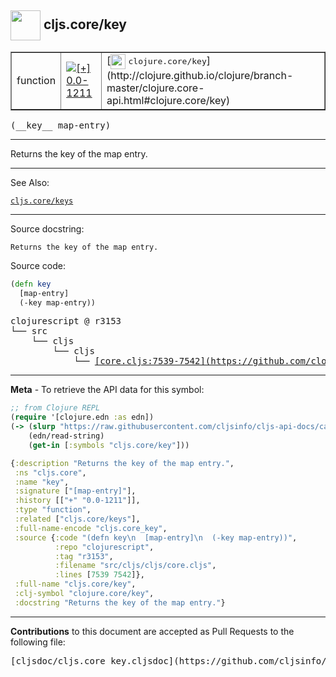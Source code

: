 ## <img width="48px" valign="middle" src="http://i.imgur.com/Hi20huC.png"> cljs.core/key

 <table border="1">
<tr>

<td>function</td>
<td><a href="https://github.com/cljsinfo/cljs-api-docs/tree/0.0-1211"><img valign="middle" alt="[+] 0.0-1211" src="https://img.shields.io/badge/+-0.0--1211-lightgrey.svg"></a> </td>
<td>
[<img height="24px" valign="middle" src="http://i.imgur.com/1GjPKvB.png"> <samp>clojure.core/key</samp>](http://clojure.github.io/clojure/branch-master/clojure.core-api.html#clojure.core/key)
</td>
</tr>
</table>

 <samp>
(__key__ map-entry)<br>
</samp>

---

Returns the key of the map entry.

---


See Also:

[`cljs.core/keys`](cljs.core_keys.md)<br>

---

Source docstring:

```
Returns the key of the map entry.
```

Source code:

```clj
(defn key
  [map-entry]
  (-key map-entry))
```

 <pre>
clojurescript @ r3153
└── src
    └── cljs
        └── cljs
            └── <ins>[core.cljs:7539-7542](https://github.com/clojure/clojurescript/blob/r3153/src/cljs/cljs/core.cljs#L7539-L7542)</ins>
</pre>


---

__Meta__ - To retrieve the API data for this symbol:

```clj
;; from Clojure REPL
(require '[clojure.edn :as edn])
(-> (slurp "https://raw.githubusercontent.com/cljsinfo/cljs-api-docs/catalog/cljs-api.edn")
    (edn/read-string)
    (get-in [:symbols "cljs.core/key"]))
```

```clj
{:description "Returns the key of the map entry.",
 :ns "cljs.core",
 :name "key",
 :signature ["[map-entry]"],
 :history [["+" "0.0-1211"]],
 :type "function",
 :related ["cljs.core/keys"],
 :full-name-encode "cljs.core_key",
 :source {:code "(defn key\n  [map-entry]\n  (-key map-entry))",
          :repo "clojurescript",
          :tag "r3153",
          :filename "src/cljs/cljs/core.cljs",
          :lines [7539 7542]},
 :full-name "cljs.core/key",
 :clj-symbol "clojure.core/key",
 :docstring "Returns the key of the map entry."}

```

---

__Contributions__ to this document are accepted as Pull Requests to the following file:

 <pre>
[cljsdoc/cljs.core_key.cljsdoc](https://github.com/cljsinfo/cljs-api-docs/blob/master/cljsdoc/cljs.core_key.cljsdoc)
</pre>

